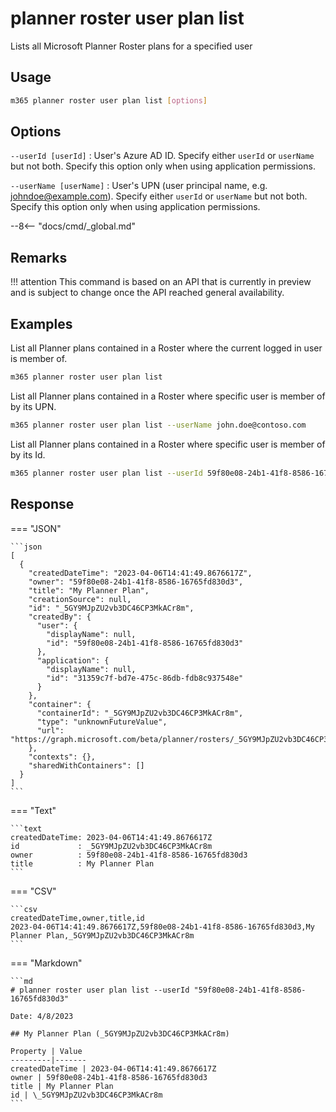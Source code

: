 # planner roster user plan list

Lists all Microsoft Planner Roster plans for a specified user

## Usage

```sh
m365 planner roster user plan list [options]
```

## Options

`--userId [userId]`
: User's Azure AD ID. Specify either `userId` or `userName` but not both. Specify this option only when using application permissions.

`--userName [userName]`
: User's UPN (user principal name, e.g. johndoe@example.com). Specify either `userId` or `userName` but not both. Specify this option only when using application permissions.

--8<-- "docs/cmd/_global.md"

## Remarks

!!! attention
    This command is based on an API that is currently in preview and is subject to change once the API reached general availability.

## Examples

List all Planner plans contained in a Roster where the current logged in user is member of.

```sh
m365 planner roster user plan list
```

List all Planner plans contained in a Roster where specific user is member of by its UPN.

```sh
m365 planner roster user plan list --userName john.doe@contoso.com
```

List all Planner plans contained in a Roster where specific user is member of by its Id.

```sh
m365 planner roster user plan list --userId 59f80e08-24b1-41f8-8586-16765fd830d3
```

## Response

=== "JSON"

    ```json
    [
      {
        "createdDateTime": "2023-04-06T14:41:49.8676617Z",
        "owner": "59f80e08-24b1-41f8-8586-16765fd830d3",
        "title": "My Planner Plan",
        "creationSource": null,
        "id": "_5GY9MJpZU2vb3DC46CP3MkACr8m",
        "createdBy": {
          "user": {
            "displayName": null,
            "id": "59f80e08-24b1-41f8-8586-16765fd830d3"
          },
          "application": {
            "displayName": null,
            "id": "31359c7f-bd7e-475c-86db-fdb8c937548e"
          }
        },
        "container": {
          "containerId": "_5GY9MJpZU2vb3DC46CP3MkACr8m",
          "type": "unknownFutureValue",
          "url": "https://graph.microsoft.com/beta/planner/rosters/_5GY9MJpZU2vb3DC46CP3MkACr8m"
        },
        "contexts": {},
        "sharedWithContainers": []
      }
    ]
    ```

=== "Text"

    ```text
    createdDateTime: 2023-04-06T14:41:49.8676617Z
    id             : _5GY9MJpZU2vb3DC46CP3MkACr8m
    owner          : 59f80e08-24b1-41f8-8586-16765fd830d3
    title          : My Planner Plan
    ```

=== "CSV"

    ```csv
    createdDateTime,owner,title,id
    2023-04-06T14:41:49.8676617Z,59f80e08-24b1-41f8-8586-16765fd830d3,My Planner Plan,_5GY9MJpZU2vb3DC46CP3MkACr8m
    ```

=== "Markdown"

    ```md
    # planner roster user plan list --userId "59f80e08-24b1-41f8-8586-16765fd830d3"

    Date: 4/8/2023

    ## My Planner Plan (_5GY9MJpZU2vb3DC46CP3MkACr8m)

    Property | Value
    ---------|-------
    createdDateTime | 2023-04-06T14:41:49.8676617Z
    owner | 59f80e08-24b1-41f8-8586-16765fd830d3
    title | My Planner Plan
    id | \_5GY9MJpZU2vb3DC46CP3MkACr8m
    ```
